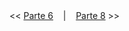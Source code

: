 
<br><br>
<< [Parte 6](https://github.com/vangoncalez/42sp_born2beroot/blob/main/parte_06.md) &nbsp;&nbsp;&nbsp;|&nbsp;&nbsp;&nbsp; [Parte 8](https://github.com/vangoncalez/42sp_born2beroot/blob/main/parte_08.md) >>
